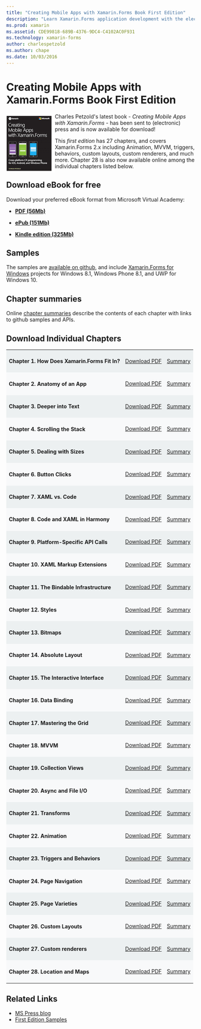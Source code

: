 ```yaml
---
title: "Creating Mobile Apps with Xamarin.Forms Book First Edition"
description: "Learn Xamarin.Forms application development with the electronic version of the Creating Mobile Apps book by Charles Petzold."
ms.prod: xamarin
ms.assetid: CDE99818-689B-4376-9DC4-C4102AC0F931
ms.technology: xamarin-forms
author: charlespetzold
ms.author: chape
ms.date: 10/03/2016
---
```


# Creating Mobile Apps with Xamarin.Forms Book First Edition

<p><img src="Images/Cover-sml.png" title="Creating Mobile Apps with Xamarin.Forms Book" align="left" />Charles Petzold's latest book -
<i>Creating Mobile Apps with Xamarin.Forms</i> - has been sent to (electronic) press and
is now available for download!</p>

This *first edition* has 27 chapters, and covers Xamarin.Forms&nbsp;2.x including
Animation, MVVM, triggers, behaviors, custom layouts, custom renderers, and much more.
Chapter 28 is also now available online among the individual chapters listed below.

## Download eBook for free

Download your preferred eBook format from Microsoft Virtual Academy:

*    [**PDF (56Mb)**](https://aka.ms/xamebook)

*    [**ePub (151Mb)**](https://aka.ms/xamebook/epub)

*    [**Kindle edition (325Mb)**](https://aka.ms/xamebook/mobi)

## Samples

The samples are [available on github](https://github.com/xamarin/xamarin-forms-book-samples),
and include [Xamarin.Forms for Windows](~/xamarin-forms/platform/windows/index.md) projects
for Windows 8.1, Windows Phone 8.1, and UWP for Windows 10.

## Chapter summaries

Online [chapter summaries](summaries/index.md) describe the contents of each chapter with links to github samples and APIs.

## Download Individual Chapters

<table style="border:0px; box-shadow:0 0px 0px" cellpadding="0" cellspacing="2" border="0" width="85%">
<tr style="background:#ecf0f1">
  <td style="border:0px;">
    <h4>Chapter 1. How Does Xamarin.Forms Fit In?</h4>
  </td>
  <td style="border:0px;" align="right"><a href="https://download.xamarin.com/developer/xamarin-forms-book/XamarinFormsBook-Ch01-Apr2016.pdf">Download PDF</a> </td>
  <td style="border:0px;" align="right"><a href="summaries/chapter01.md">Summary</a></td>
</tr>
<tr style="background:#f8f9fa">
  <td style="border:0px;">
    <h4>Chapter 2. Anatomy of an App</h4>
  </td>
  <td style="border:0px;" align="right"><a href="https://download.xamarin.com/developer/xamarin-forms-book/XamarinFormsBook-Ch02-Apr2016.pdf">Download PDF</a> </td>
  <td style="border:0px;" align="right"><a href="summaries/chapter02.md">Summary</a></td>
</tr>
<tr style="background:#ecf0f1">
  <td style="border:0px;">
    <h4>Chapter 3. Deeper into Text</h4>
  </td>
  <td style="border:0px;" align="right"><a href="https://download.xamarin.com/developer/xamarin-forms-book/XamarinFormsBook-Ch03-Apr2016.pdf">Download PDF</a> </td>
  <td style="border:0px;" align="right"><a href="summaries/chapter03.md">Summary</a></td>
</tr>
<tr style="background:#f8f9fa">
  <td style="border:0px;">
    <h4>Chapter 4. Scrolling the Stack</h4>
  </td>
  <td style="border:0px;" align="right"><a href="https://download.xamarin.com/developer/xamarin-forms-book/XamarinFormsBook-Ch04-Apr2016.pdf">Download PDF</a> </td>
  <td style="border:0px;" align="right"><a href="summaries/chapter04.md">Summary</a></td>
</tr>
<tr style="background:#ecf0f1">
  <td style="border:0px;">
    <h4>Chapter 5. Dealing with Sizes</h4>
  </td>
  <td style="border:0px;" align="right"><a href="https://download.xamarin.com/developer/xamarin-forms-book/XamarinFormsBook-Ch05-Apr2016.pdf">Download PDF</a> </td>
  <td style="border:0px;" align="right"><a href="summaries/chapter05.md">Summary</a></td>
</tr>
<tr style="background:#f8f9fa">
  <td style="border:0px;">
    <h4>Chapter 6. Button Clicks</h4>
  </td>
  <td style="border:0px;" align="right"><a href="https://download.xamarin.com/developer/xamarin-forms-book/XamarinFormsBook-Ch06-Apr2016.pdf">Download PDF</a> </td>
  <td style="border:0px;" align="right"><a href="summaries/chapter06.md">Summary</a></td>
</tr>
<tr style="background:#ecf0f1">
  <td style="border:0px;">
    <h4>Chapter 7. XAML vs. Code</h4>
  </td>
  <td style="border:0px;" align="right"><a href="https://download.xamarin.com/developer/xamarin-forms-book/XamarinFormsBook-Ch07-Apr2016.pdf">Download PDF</a> </td>
  <td style="border:0px;" align="right"><a href="summaries/chapter07.md">Summary</a></td>
</tr>
<tr style="background:#f8f9fa">
  <td style="border:0px;">
    <h4>Chapter 8. Code and XAML in Harmony</h4>
  </td>
  <td style="border:0px;" align="right"><a href="https://download.xamarin.com/developer/xamarin-forms-book/XamarinFormsBook-Ch08-Apr2016.pdf">Download PDF</a> </td>
  <td style="border:0px;" align="right"><a href="summaries/chapter08.md">Summary</a></td>
</tr>
<tr style="background:#ecf0f1">
  <td style="border:0px;">
    <h4>Chapter 9. Platform-Specific API Calls</h4>
  </td>
  <td style="border:0px;" align="right"><a href="https://download.xamarin.com/developer/xamarin-forms-book/XamarinFormsBook-Ch09-Apr2016.pdf">Download PDF</a> </td>
  <td style="border:0px;" align="right"><a href="summaries/chapter09.md">Summary</a></td>
</tr>
<tr style="background:#f8f9fa">
  <td style="border:0px;">
    <h4>Chapter 10. XAML Markup Extensions</h4>
  </td>
  <td style="border:0px;" align="right"><a href="https://download.xamarin.com/developer/xamarin-forms-book/XamarinFormsBook-Ch10-Apr2016.pdf">Download PDF</a> </td>
  <td style="border:0px;" align="right"><a href="summaries/chapter10.md">Summary</a></td>
</tr>
<tr style="background:#ecf0f1">
  <td style="border:0px;">
    <h4>Chapter 11. The Bindable Infrastructure</h4>
  </td>
  <td style="border:0px;" align="right"><a href="https://download.xamarin.com/developer/xamarin-forms-book/XamarinFormsBook-Ch11-Apr2016.pdf">Download PDF</a> </td>
  <td style="border:0px;" align="right"><a href="summaries/chapter11.md">Summary</a></td>
</tr>
<tr style="background:#f8f9fa">
  <td style="border:0px;">
    <h4>Chapter 12. Styles</h4>
  </td>
  <td style="border:0px;" align="right"><a href="https://download.xamarin.com/developer/xamarin-forms-book/XamarinFormsBook-Ch12-Apr2016.pdf">Download PDF</a> </td>
  <td style="border:0px;" align="right"><a href="summaries/chapter12.md">Summary</a></td>
</tr>
<tr style="background:#ecf0f1">
  <td style="border:0px;">
    <h4>Chapter 13. Bitmaps</h4>
  </td>
  <td style="border:0px;" align="right"><a href="https://download.xamarin.com/developer/xamarin-forms-book/XamarinFormsBook-Ch13-Apr2016.pdf">Download PDF</a> </td>
  <td style="border:0px;" align="right"><a href="summaries/chapter13.md">Summary</a></td>
</tr>
<tr style="background:#f8f9fa">
  <td style="border:0px;">
    <h4>Chapter 14. Absolute Layout</h4>
  </td>
  <td style="border:0px;" align="right"><a href="https://download.xamarin.com/developer/xamarin-forms-book/XamarinFormsBook-Ch14-Apr2016.pdf">Download PDF</a> </td>
  <td style="border:0px;" align="right"><a href="summaries/chapter14.md">Summary</a></td>
</tr>
<tr style="background:#ecf0f1">
  <td style="border:0px;">
    <h4>Chapter 15. The Interactive Interface</h4>
  </td>
  <td style="border:0px;" align="right"><a href="https://download.xamarin.com/developer/xamarin-forms-book/XamarinFormsBook-Ch15-Apr2016.pdf">Download PDF</a> </td>
  <td style="border:0px;" align="right"><a href="summaries/chapter15.md">Summary</a></td>
</tr>
<tr style="background:#f8f9fa">
  <td style="border:0px;">
    <h4>Chapter 16. Data Binding</h4>
  </td>
  <td style="border:0px;" align="right"><a href="https://download.xamarin.com/developer/xamarin-forms-book/XamarinFormsBook-Ch16-Apr2016.pdf">Download PDF</a> </td>
  <td style="border:0px;" align="right"><a href="summaries/chapter16.md">Summary</a></td>
</tr>
<tr style="background:#ecf0f1">
  <td style="border:0px;">
    <h4>Chapter 17. Mastering the Grid</h4>
  </td>
  <td style="border:0px;" align="right"><a href="https://download.xamarin.com/developer/xamarin-forms-book/XamarinFormsBook-Ch17-Apr2016.pdf">Download PDF</a> </td>
  <td style="border:0px;" align="right"><a href="summaries/chapter17.md">Summary</a></td></tr>
<tr style="background:#f8f9fa">
  <td style="border:0px;">
    <h4>Chapter 18. MVVM</h4>
  </td>
  <td style="border:0px;" align="right"><a href="https://download.xamarin.com/developer/xamarin-forms-book/XamarinFormsBook-Ch18-Apr2016.pdf">Download PDF</a> </td>
  <td style="border:0px;" align="right"><a href="summaries/chapter18.md">Summary</a></td></tr>
<tr style="background:#ecf0f1">
  <td style="border:0px;">
    <h4>Chapter 19. Collection Views</h4>
  </td>
  <td style="border:0px;" align="right"><a href="https://download.xamarin.com/developer/xamarin-forms-book/XamarinFormsBook-Ch19-Apr2016.pdf">Download PDF</a> </td>
  <td style="border:0px;" align="right"><a href="summaries/chapter19.md">Summary</a></td></tr>
<tr style="background:#f8f9fa">
  <td style="border:0px;">
    <h4>Chapter 20. Async and File I/O</h4>
  </td>
  <td style="border:0px;" align="right"><a href="https://download.xamarin.com/developer/xamarin-forms-book/XamarinFormsBook-Ch20-Apr2016.pdf">Download PDF</a> </td>
  <td style="border:0px;" align="right"><a href="summaries/chapter20.md">Summary</a></td></tr>
<tr style="background:#ecf0f1">
  <td style="border:0px;">
    <h4>Chapter 21. Transforms</h4>
  </td>
  <td style="border:0px;" align="right"><a href="https://download.xamarin.com/developer/xamarin-forms-book/XamarinFormsBook-Ch21-Apr2016.pdf">Download PDF</a> </td>
  <td style="border:0px;" align="right"><a href="summaries/chapter21.md">Summary</a></td></tr>
</tr>
<tr style="background:#f8f9fa">
  <td style="border:0px;">
    <h4>Chapter 22. Animation</h4>
  </td>
  <td style="border:0px;" align="right"><a href="https://download.xamarin.com/developer/xamarin-forms-book/XamarinFormsBook-Ch22-Apr2016.pdf">Download PDF</a> </td>
  <td style="border:0px;" align="right"><a href="summaries/chapter22.md">Summary</a></td></tr>
</tr>
<tr style="background:#ecf0f1">
  <td style="border:0px;">
    <h4>Chapter 23. Triggers and Behaviors</h4>
  </td>
  <td style="border:0px;" align="right"><a href="https://download.xamarin.com/developer/xamarin-forms-book/XamarinFormsBook-Ch23-Apr2016.pdf">Download PDF</a> </td>
  <td style="border:0px;" align="right"><a href="summaries/chapter23.md">Summary</a></td></tr>
</tr>
<tr style="background:#f8f9fa">
  <td style="border:0px;">
    <h4>Chapter 24. Page Navigation</h4>
  </td>
  <td style="border:0px;" align="right"><a href="https://download.xamarin.com/developer/xamarin-forms-book/XamarinFormsBook-Ch24-Apr2016.pdf">Download PDF</a> </td>
  <td style="border:0px;" align="right"><a href="summaries/chapter24.md">Summary</a></td></tr>
</tr>
<tr style="background:#ecf0f1">
  <td style="border:0px;">
    <h4>Chapter 25. Page Varieties</h4>
  </td>
  <td style="border:0px;" align="right"><a href="https://download.xamarin.com/developer/xamarin-forms-book/XamarinFormsBook-Ch25-Apr2016.pdf">Download PDF</a> </td>
  <td style="border:0px;" align="right"><a href="summaries/chapter25.md">Summary</a></td></tr>
</tr>
<tr style="background:#f8f9fa">
  <td style="border:0px;">
    <h4>Chapter 26. Custom Layouts</h4>
  </td>
  <td style="border:0px;" align="right"><a href="https://download.xamarin.com/developer/xamarin-forms-book/XamarinFormsBook-Ch26-Apr2016.pdf">Download PDF</a> </td>
  <td style="border:0px;" align="right"><a href="summaries/chapter26.md">Summary</a></td></tr>
</tr>
<tr style="background:#ecf0f1">
  <td style="border:0px;">
    <h4>Chapter 27. Custom renderers</h4>
  </td>
  <td style="border:0px;" align="right"><a href="https://download.xamarin.com/developer/xamarin-forms-book/XamarinFormsBook-Ch27-Apr2016.pdf">Download PDF</a> </td>
  <td style="border:0px;" align="right"><a href="summaries/chapter27.md">Summary</a></td></tr>
</tr>
<tr style="background:#f8f9fa">
  <td style="border:0px;">
    <h4>Chapter 28. Location and Maps</h4>
  </td>
  <td style="border:0px;" align="right"><a href="https://download.xamarin.com/developer/xamarin-forms-book/XamarinFormsBook-Ch28-Aug2016.pdf">Download PDF</a> </td>
  <td style="border:0px;" align="right"><a href="summaries/chapter28.md">Summary</a></td></tr>
</tr>
</table>



## Related Links

- [MS Press blog](https://blogs.msdn.microsoft.com/microsoft_press/2016/03/31/free-ebook-creating-mobile-apps-with-xamarin-forms/)
- [First Edition Samples](https://github.com/xamarin/xamarin-forms-book-samples)
